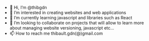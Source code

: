 - 👋 Hi, I’m @thibgdn
- 👀 I’m interested in creating websites and web applications
- 🌱 I’m currently learning javascript and libraries such as React
- 💞️ I’m looking to collaborate on projects that will allow to learn more about managing website versioning, javascript etc...
- 📫 How to reach me thibault.gdn(@)gmail.com

<!---
thibgdn/thibgdn is a ✨ special ✨ repository because its `README.md` (this file) appears on your GitHub profile.
You can click the Preview link to take a look at your changes.
--->
